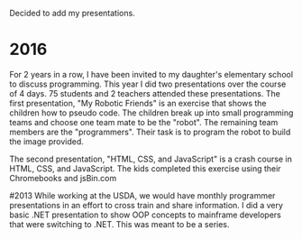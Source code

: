 Decided to add my presentations.

# 2016
For 2 years in a row, I have been invited to my daughter's elementary school to discuss programming. This year I did two presentations over the course of 4 days. 75 students and 2 teachers attended these presentations.
The first presentation, "My Robotic Friends" is an exercise that shows the children how to pseudo code. The children break up into small programming teams and choose one team mate to be the "robot". The remaining team members are the "programmers". Their task is to program the robot to build the image provided.

The second presentation, "HTML, CSS, and JavaScript" is a crash course in HTML, CSS, and JavaScript. The kids completed this exercise using their Chromebooks and jsBin.com

#2013
While working at the USDA, we would have monthly programmer presentations in an effort to cross train and share information. I did a very basic .NET presentation
to show OOP concepts to mainframe developers that were switching to .NET. This was meant to be a series.
